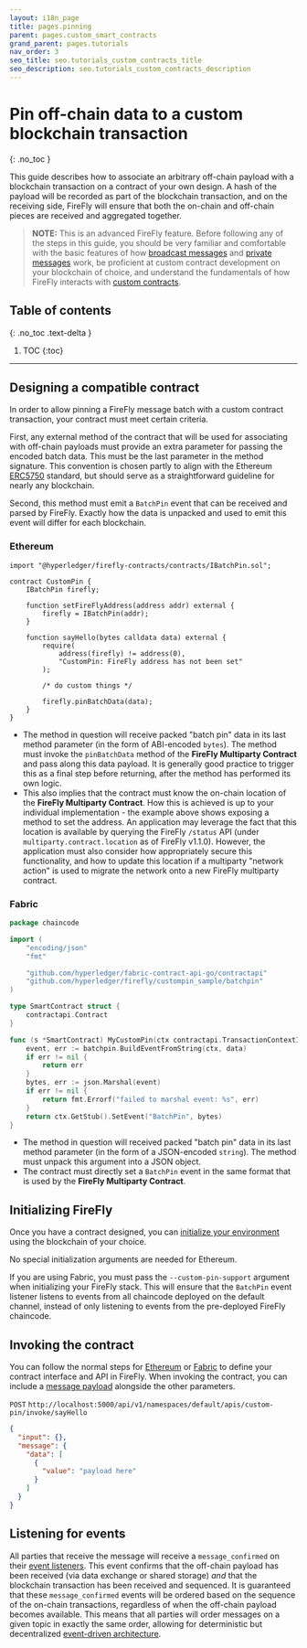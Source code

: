 ```yaml
---
layout: i18n_page
title: pages.pinning
parent: pages.custom_smart_contracts
grand_parent: pages.tutorials
nav_order: 3
seo_title: seo.tutorials_custom_contracts_title
seo_description: seo.tutorials_custom_contracts_description
---
```


# Pin off-chain data to a custom blockchain transaction

{: .no_toc }

This guide describes how to associate an arbitrary off-chain payload with a blockchain transaction on a contract of your own design. A hash of the payload will be recorded as part of the blockchain transaction, and on the receiving side, FireFly will ensure that both the on-chain and off-chain pieces are received and aggregated together.

> **NOTE:** This is an advanced FireFly feature. Before following any of the steps in this guide, you should be very familiar
> and comfortable with the basic features of how [broadcast messages](../broadcast_data.html) and [private messages](../private_send.html)
> work, be proficient at custom contract development on your blockchain of choice, and understand the
> fundamentals of how FireFly interacts with [custom contracts](../).

## Table of contents

{: .no_toc .text-delta }

1. TOC
   {:toc}

---

## Designing a compatible contract

In order to allow pinning a FireFly message batch with a custom contract transaction, your contract must
meet certain criteria.

First, any external method of the contract that will be used for associating with off-chain payloads
must provide an extra parameter for passing the encoded batch data. This must be the last parameter
in the method signature. This convention is chosen partly to align with the Ethereum
[ERC5750](https://eips.ethereum.org/EIPS/eip-5750) standard, but should serve as a straightforward
guideline for nearly any blockchain.

Second, this method must emit a `BatchPin` event that can be received and parsed by FireFly. Exactly how
the data is unpacked and used to emit this event will differ for each blockchain.

### Ethereum

```solidity
import "@hyperledger/firefly-contracts/contracts/IBatchPin.sol";

contract CustomPin {
    IBatchPin firefly;

    function setFireFlyAddress(address addr) external {
        firefly = IBatchPin(addr);
    }

    function sayHello(bytes calldata data) external {
        require(
            address(firefly) != address(0),
            "CustomPin: FireFly address has not been set"
        );

        /* do custom things */

        firefly.pinBatchData(data);
    }
}
```

- The method in question will receive packed "batch pin" data in its last method parameter (in the
  form of ABI-encoded `bytes`). The method must invoke the `pinBatchData` method of the
  **FireFly Multiparty Contract** and pass along this data payload. It is generally good practice to
  trigger this as a final step before returning, after the method has performed its own logic.
- This also implies that the contract must know the on-chain location of the
  **FireFly Multiparty Contract**. How this is achieved is up to your individual implementation -
  the example above shows exposing a method to set the address. An application may leverage the fact that
  this location is available by querying the FireFly
  `/status` API (under `multiparty.contract.location` as of FireFly v1.1.0). However, the application must
  also consider how appropriately secure this functionality, and how to update this location if a multiparty
  "network action" is used to migrate the network onto a new FireFly multiparty contract.

### Fabric

```go
package chaincode

import (
	"encoding/json"
	"fmt"

	"github.com/hyperledger/fabric-contract-api-go/contractapi"
	"github.com/hyperledger/firefly/custompin_sample/batchpin"
)

type SmartContract struct {
	contractapi.Contract
}

func (s *SmartContract) MyCustomPin(ctx contractapi.TransactionContextInterface, data string) error {
	event, err := batchpin.BuildEventFromString(ctx, data)
	if err != nil {
		return err
	}
	bytes, err := json.Marshal(event)
	if err != nil {
		return fmt.Errorf("failed to marshal event: %s", err)
	}
	return ctx.GetStub().SetEvent("BatchPin", bytes)
}
```

- The method in question will received packed "batch pin" data in its last method parameter (in the
  form of a JSON-encoded `string`). The method must unpack this argument into a JSON object.
- The contract must directly set a `BatchPin` event in the same format that is used by the
  **FireFly Multiparty Contract**.

## Initializing FireFly

Once you have a contract designed, you can [initialize your environment](../../gettingstarted/setup_env.html)
using the blockchain of your choice.

No special initialization arguments are needed for Ethereum.

If you are using Fabric, you must pass the `--custom-pin-support` argument when initializing your
FireFly stack. This will ensure that the `BatchPin` event listener listens to events from all chaincode
deployed on the default channel, instead of only listening to events from the pre-deployed FireFly chaincode.

## Invoking the contract

You can follow the normal steps for [Ethereum](./ethereum.md) or [Fabric](./fabric.md) to define your contract
interface and API in FireFly. When invoking the contract, you can include a [message payload](../../reference/types/message.html)
alongside the other parameters.

`POST` `http://localhost:5000/api/v1/namespaces/default/apis/custom-pin/invoke/sayHello`

```json
{
  "input": {},
  "message": {
    "data": [
      {
        "value": "payload here"
      }
    ]
  }
}
```

## Listening for events

All parties that receive the message will receive a `message_confirmed` on their [event listeners](../events.html).
This event confirms that the off-chain payload has been received (via data exchange or shared storage) _and_
that the blockchain transaction has been received and sequenced. It is guaranteed that these `message_confirmed`
events will be ordered based on the sequence of the on-chain transactions, regardless of when the off-chain
payload becomes available. This means that all parties will order messages on a given topic in exactly the
same order, allowing for deterministic but decentralized [event-driven architecture](../../reference/events.html).
